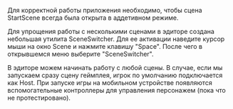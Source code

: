 Для корректной работы приложения необходимо, чтобы сцена StartScene всегда была открыта в аддетивном режиме.

Для упрощения работы с несколькими сценами в эдиторе создана небольшая утилита SceneSwitcher. Для ее активации наведите курсор мыши на окно Scene и нажмите клавишу "Space". После чего в открывшемся меню выберите "SceneSwitcher".

В эдиторе можем начинать работу с любой сцены. В случае, если мы запускаем сразу сцену геймплея, игрок по умолчанию подключается как Host. При запуске игры на мобильном устройстве появляются вспомогательные контроллеры для управления персонажем (пока что не протестировано).
